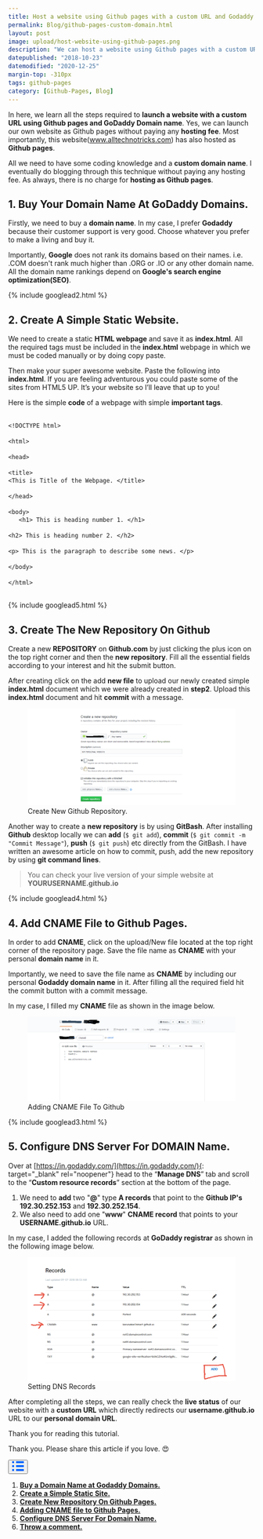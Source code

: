 ```yaml
---
title: Host a website using Github pages with a custom URL and Godaddy Domain.
permalink: Blog/github-pages-custom-domain.html
layout: post
image: upload/host-website-using-github-pages.png
description: "We can host a website using Github pages with a custom URL and a personal domain name. We will learn more about adding CNAME file, creating a new repository on Github, configuring DNS for Domain name and finally checking the live status of our website with custom URL."
datepublished: "2018-10-23"
datemodified: "2020-12-25"
margin-top: -310px
tags: github-pages
category: [Github-Pages, Blog]
---
```


In here, we learn all the steps required to **launch a website with a custom URL using Github pages and GoDaddy Domain name**. Yes, we can launch our own website as Github pages without paying any **hosting fee**. Most importantly, this website(<a href="https://www.alltechnotricks.com/" target="_blank" rel="noopener">www.alltechnotricks.com</a>) has also hosted as **Github pages**.

All we need to have some coding knowledge and a **custom domain name**. I eventually do blogging through this technique without paying any hosting fee. As always, there is no charge for **hosting as Github pages**.

<h2 id="buy-domain-name-at-godaddy-domains"><strong>1. Buy Your Domain Name At GoDaddy Domains.</strong></h2>

Firstly, we need to buy a **domain name**. In my case, I prefer **Godaddy** because their customer support is very good. Choose whatever you prefer to make a living and buy it.

Importantly, **Google** does not rank its domains based on their names. i.e. .COM doesn't rank much higher than .ORG or .IO or any other domain name. All the domain name rankings depend on **Google's search engine optimization(SEO)**.

{% include googlead2.html %}

<h2 id="create-a-simple-static-webpage"><strong>2. Create A Simple Static Website.</strong></h2>

We need to create a static **HTML webpage** and save it as **index.html**. All the required tags must be included in the **index.html** webpage in which we must be coded manually or by doing copy paste.

Then make your super awesome website. Paste the following into **index.html**. If you are feeling adventurous you could paste some of the sites from HTML5 UP. It’s your website so I’ll leave that up to you!

Here is the simple **code** of a webpage with simple **important tags**.

<pre>
<code>
&lt;!DOCTYPE html&gt; <br>
&lt;html&gt; <br>
&lt;head&gt; <br>
&lt;title&gt;
&lt;This is Title of the Webpage. &lt;/title&gt; <br>
&lt;/head&gt; <br>
&lt;body&gt; <br>	&lt;h1&gt; This is heading number 1. &lt;/h1&gt;  <br>
&lt;h2&gt; This is heading number 2. &lt;/h2&gt; <br>
&lt;p&gt; This is the paragraph to describe some news. &lt;/p&gt; <br>
&lt;/body&gt; <br>
&lt;/html&gt;
</code>
</pre>

{% include googlead5.html %}

<h2 id="create-new-repo-on-github"><strong>3. Create The New Repository On Github</strong></h2>

Create a new **REPOSITORY** on **Github.com** by just clicking the plus icon on the top right corner and then the **new repository**. Fill all the essential fields according to your interest and hit the submit button.

After creating click on the add **new file** to upload our newly created simple **index.html** document which we were already created in **step2**. Upload this **index.html** document and hit **commit** with a message.

<figure>
<img src="/uploads/creating-new-repository.png" data-src="/uploads/creating-new-repository.png" class="lazy" alt="creating-new-repositor" title="creating-new-github-repositor">
<figcaption>Create New Github Repository.</figcaption>
</figure>

Another way to create a **new repository** is by using **GitBash**. After installing **Github** desktop locally we can **add** (<code>$ git add</code>), **commit** (<code>$ git commit -m "Commit Message"</code>), **push** (<code>\$ git push</code>) etc directly from the GitBash. I have written an awesome article on how to commit, push, add the new repository by using **git command lines**.

<blockquote>You can check your live version of your simple website at <strong>YOURUSERNAME.github.io</strong></blockquote>

{% include googlead4.html %}

<h2 id="add-CNAME-file-to-github"><strong>4. Add CNAME File to Github Pages.</strong></h2>

In order to add **CNAME**, click on the upload/New file located at the top right corner of the repository page. Save the file name as **CNAME** with your personal **domain name** in it.

Importantly, we need to save the file name as **CNAME** by including our personal **Godaddy domain name** in it. After filling all the required field hit the commit button with a commit message.

In my case, I filled my **CNAME** file as shown in the image below.

<figure>
<img src="/uploads/adding-CNAME-file.png" data-src="/uploads/adding-CNAME-file.png" class="lazy" alt="adding-CNAME-file" title="adding-CNAME-file">
<figcaption>Adding CNAME File To Github</figcaption>
</figure>

{% include googlead3.html %}

<h2 id="configure-DNS-server-for-domain-name"><strong>5. Configure DNS Server For DOMAIN Name.</strong></h2>

Over at [https://in.godaddy.com/](https://in.godaddy.com/){: target="\_blank" rel="noopener"} head to the “**Manage DNS**” tab and scroll to the “**Custom resource records**” section at the bottom of the page.

<ol>
<li> We need to <strong>add</strong> two "<strong>@</strong>" type <strong>A records</strong> that point to the <strong>Github IP's 192.30.252.153</strong> and <strong>192.30.252.154</strong>. </li>
<li> We also need to add one "<strong>www</strong>" <strong>CNAME record</strong> that points to your <strong>USERNAME.github.io</strong> URL. </li>
</ol>

In my case, I added the following records at **GoDaddy registrar** as shown in the following image below.

<figure>
<img src="/uploads/setting-DNS-records.png" data-src="/uploads/setting-DNS-records.png" class="lazy" alt="setting-DNS-records" title="setting-DNS-records">
<figcaption>Setting DNS Records</figcaption>
</figure>

After completing all the steps, we can really check the **live status** of our website with a **custom URL** which directly redirects our **username.github.io** URL to our **personal domain URL**.

Thank you for reading this tutorial.

Thank you. Please share this article if you love. 😍

<div class="anim_container">
<button id="show">
<svg width="24" height="20" viewBox="0 0 24 20">
<path d="M3 0H1C0.4 0 0 0.4 0 1V3C0 3.6 0.4 4 1 4H3C3.6 4 4 3.6 4 3V1C4 0.4 3.6 0 3 0Z"
									fill="#0066FF" />
								<path d="M3 0H1C0.4 0 0 0.4 0 1V3C0 3.6 0.4 4 1 4H3C3.6 4 4 3.6 4 3V1C4 0.4 3.6 0 3 0Z"
									transform="translate(0 8)" fill="#0066FF" />
								<path d="M3 0H1C0.4 0 0 0.4 0 1V3C0 3.6 0.4 4 1 4H3C3.6 4 4 3.6 4 3V1C4 0.4 3.6 0 3 0Z"
									transform="translate(0 16)" fill="#0066FF" />
								<path
									d="M15 0H1C0.4 0 0 0.4 0 1V3C0 3.6 0.4 4 1 4H15C15.6 4 16 3.6 16 3V1C16 0.4 15.6 0 15 0Z"
									transform="translate(8)" fill="#0066FF" />
								<path
									d="M15 0H1C0.4 0 0 0.4 0 1V3C0 3.6 0.4 4 1 4H15C15.6 4 16 3.6 16 3V1C16 0.4 15.6 0 15 0Z"
									transform="translate(8 8)" fill="#0066FF" />
								<path
									d="M15 0H1C0.4 0 0 0.4 0 1V3C0 3.6 0.4 4 1 4H15C15.6 4 16 3.6 16 3V1C16 0.4 15.6 0 15 0Z"
									transform="translate(8 16)" fill="#0066FF" />
							</svg>
						</button>
<div id="links_container">
			<ol>
				<li><a href="#buy-domain-name-at-godaddy-domains" class="test"><b>Buy a Domain Name at Godaddy Domains.</b></a></li>
				<li><a href="#create-a-simple-static-webpage" class="test"><b>Create a Simple Static Site.</b></a></li>
				<li><a href="#create-new-repo-on-github" class="test"><b>Create New Repository On Github Pages.</b></a></li>
				<li><a href="#add-CNAME-file-to-github" class="test"><b>Adding CNAME file to Github Pages.</b></a></li>
				<li><a href="#configure-DNS-server-for-domain-name" class="test"><b>Configure DNS Server For Domain Name.</b></a></li>
				<li><a href="#disqus_thread" class="test"><b>Throw a comment.</b></a></li>
			</ol>
		</div>
</div>

